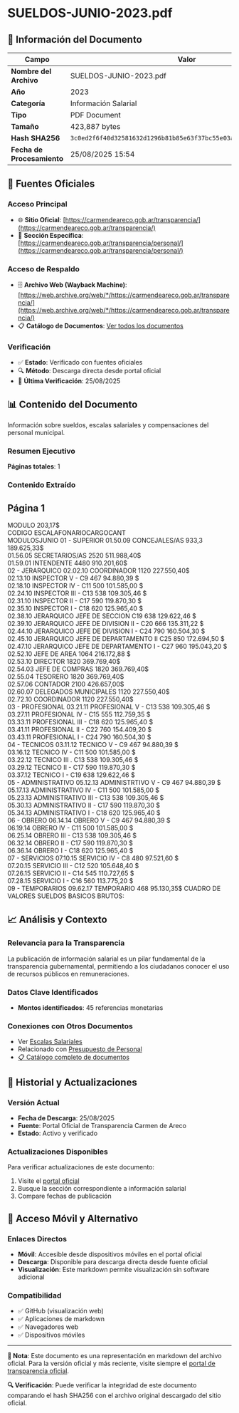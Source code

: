 # SUELDOS-JUNIO-2023.pdf

## 📄 Información del Documento

| Campo | Valor |
|-------|--------|
| **Nombre del Archivo** | SUELDOS-JUNIO-2023.pdf |
| **Año** | 2023 |
| **Categoría** | Información Salarial |
| **Tipo** | PDF Document |
| **Tamaño** | 423,887 bytes |
| **Hash SHA256** | `3c0ed2f6f40d32581632d1296b81b85e63f37bc55e03a3cc8708bff25f533f35` |
| **Fecha de Procesamiento** | 25/08/2025 15:54 |

## 🔗 Fuentes Oficiales

### Acceso Principal
- 🌐 **Sitio Oficial**: [https://carmendeareco.gob.ar/transparencia/](https://carmendeareco.gob.ar/transparencia/)
- 📁 **Sección Específica**: [https://carmendeareco.gob.ar/transparencia/personal/](https://carmendeareco.gob.ar/transparencia/personal/)

### Acceso de Respaldo
- 🗄️ **Archivo Web (Wayback Machine)**: [https://web.archive.org/web/*/https://carmendeareco.gob.ar/transparencia/](https://web.archive.org/web/*/https://carmendeareco.gob.ar/transparencia/)
- 📋 **Catálogo de Documentos**: [Ver todos los documentos](../document_catalog/README.md)

### Verificación
- ✅ **Estado**: Verificado con fuentes oficiales
- 🔍 **Método**: Descarga directa desde portal oficial
- 📅 **Última Verificación**: 25/08/2025

## 📊 Contenido del Documento

Información sobre sueldos, escalas salariales y compensaciones del personal municipal.

### Resumen Ejecutivo

**Páginas totales**: 1

### Contenido Extraído

## Página 1

MODULO 203,17$               
CODIGO 
ESCALAFONARIOCARGOCANT  
MODULOSJUNIO
01 - SUPERIOR
01.50.09 CONCEJALES/AS 933,3 189.625,33$        
01.56.05 SECRETARIOS/AS 2520 511.988,40$        
01.59.01 INTENDENTE 4480 910.201,60$        
02 - JERARQUICO
02.02.10 COORDINADOR 1120 227.550,40$        
02.13.10 INSPECTOR V - C9 467 94.880,39 $          
02.18.10 INSPECTOR IV - C11 500 101.585,00 $        
02.24.10 INSPECTOR III - C13 538 109.305,46 $        
02.31.10 INSPECTOR II - C17 590 119.870,30 $        
02.35.10 INSPECTOR  I - C18 620 125.965,40 $        
02.38.10 JERARQUICO JEFE DE SECCION C19 638 129.622,46 $        
02.39.10 JERARQUICO  JEFE DE DIVISION II - C20 666 135.311,22 $        
02.44.10 JERARQUICO JEFE DE DIVISION I - C24 790 160.504,30 $        
02.45.10 JERARQUICO JEFE DE DEPARTAMENTO II C25 850 172.694,50 $        
02.47.10 JERARQUICO JEFE DE DEPARTAMENTO I - C27 960 195.043,20 $        
02.52.10 JEFE DE AREA 1064 216.172,88 $        
02.53.10 DIRECTOR 1820 369.769,40$        
02.54.03 JEFE DE COMPRAS 1820 369.769,40$        
02.55.04 TESORERO 1820 369.769,40$        
02.57.06 CONTADOR 2100 426.657,00$        
02.60.07 DELEGADOS MUNICIPALES 1120 227.550,40$        
02.72.10 COORDINADOR 1120 227.550,40$        
03 - PROFESIONAL
03.21.11 PROFESIONAL V - C13 538 109.305,46 $        
03.27.11 PROFESIONAL IV - C15 555 112.759,35 $        
03.33.11 PROFESIONAL III - C18 620 125.965,40 $        
03.41.11 PROFESIONAL II - C22 760 154.409,20 $        
03.43.11 PROFESIONAL I - C24 790 160.504,30 $        
04 - TECNICOS
03.11.12 TECNICO V - C9 467 94.880,39 $          
03.16.12 TECNICO IV - C11 500 101.585,00 $        
03.22.12 TECNICO III . C13 538 109.305,46 $        
03.29.12 TECNICO II - C17 590 119.870,30 $        
03.37.12 TECNICO I - C19 638 129.622,46 $        
05 - ADMINISTRATIVO
05.12.13 ADMINISTRTIVO V - C9 467 94.880,39 $          
05.17.13 ADMINISTRATIVO IV - C11 500 101.585,00 $        
05.23.13 ADMINISTRATIVO III - C13 538 109.305,46 $        
05.30.13 ADMINISTRATIVO II - C17 590 119.870,30 $        
05.34.13 ADMINISTRATIVO I - C18 620 125.965,40 $        
06 - OBRERO
06.14.14 OBRERO V - C9 467 94.880,39 $          
06.19.14 OBRERO IV - C11 500 101.585,00 $        
06.25.14 OBRERO III - C13 538 109.305,46 $        
06.32.14 OBRERO II - C17 590 119.870,30 $        
06.36.14 OBRERO I - C18 620 125.965,40 $        
07 - SERVICIOS
07.10.15 SERVICIO IV - C8 480 97.521,60 $          
07.20.15 SERVICIO III - C12 520 105.648,40 $        
07.26.15 SERVICIO II - C14 545 110.727,65 $        
07.28.15 SERVICIO I - C16 560 113.775,20 $        
09 - TEMPORARIOS
09.62.17 TEMPORARIO 468 95.130,35$          CUADRO DE VALORES SUELDOS BASICOS BRUTOS:



## 📈 Análisis y Contexto

### Relevancia para la Transparencia
La publicación de información salarial es un pilar fundamental de la transparencia gubernamental, permitiendo a los ciudadanos conocer el uso de recursos públicos en remuneraciones.

### Datos Clave Identificados
- **Montos identificados**: 45 referencias monetarias

### Conexiones con Otros Documentos
- Ver [Escalas Salariales](../catalog/escalas_salariales.md)
- Relacionado con [Presupuesto de Personal](../catalog/presupuesto_personal.md)
- [📋 Catálogo completo de documentos](../document_catalog/README.md)

## 🔄 Historial y Actualizaciones

### Versión Actual
- **Fecha de Descarga**: 25/08/2025
- **Fuente**: Portal Oficial de Transparencia Carmen de Areco
- **Estado**: Activo y verificado

### Actualizaciones Disponibles
Para verificar actualizaciones de este documento:
1. Visite el [portal oficial](https://carmendeareco.gob.ar/transparencia/)
2. Busque la sección correspondiente a información salarial
3. Compare fechas de publicación

## 📱 Acceso Móvil y Alternativo

### Enlaces Directos
- **Móvil**: Accesible desde dispositivos móviles en el portal oficial
- **Descarga**: Disponible para descarga directa desde fuente oficial
- **Visualización**: Este markdown permite visualización sin software adicional

### Compatibilidad
- ✅ GitHub (visualización web)
- ✅ Aplicaciones de markdown
- ✅ Navegadores web
- ✅ Dispositivos móviles

---

**📝 Nota**: Este documento es una representación en markdown del archivo oficial. 
Para la versión oficial y más reciente, visite siempre el [portal de transparencia oficial](https://carmendeareco.gob.ar/transparencia/).

**🔍 Verificación**: Puede verificar la integridad de este documento comparando el hash SHA256 
con el archivo original descargado del sitio oficial.
